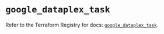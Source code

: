 # `google_dataplex_task`

Refer to the Terraform Registry for docs: [`google_dataplex_task`](https://registry.terraform.io/providers/hashicorp/google/6.49.2/docs/resources/dataplex_task).
